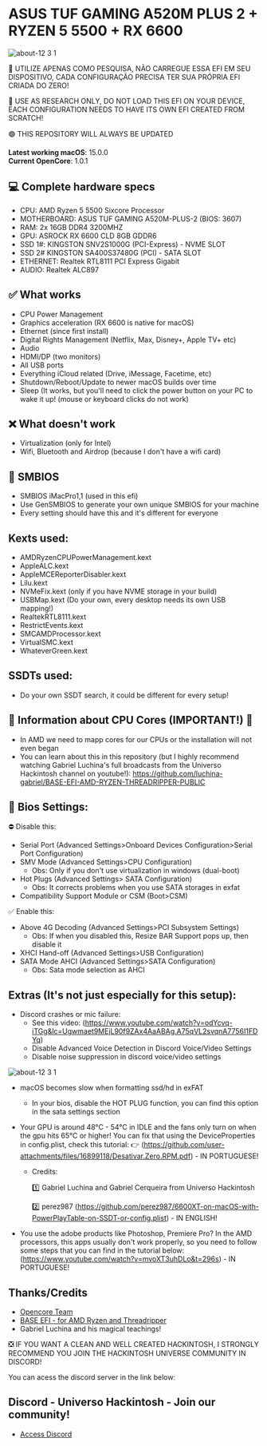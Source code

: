 # ASUS TUF GAMING A520M PLUS 2 + RYZEN 5 5500 + RX 6600 

![about-12 3 1](https://github.com/user-attachments/assets/4c7cdae6-d5cf-4941-9ab2-57db04b22570)


🔴 UTILIZE APENAS COMO PESQUISA, NÃO CARREGUE ESSA EFI EM SEU DISPOSITIVO, CADA CONFIGURAÇÃO PRECISA TER SUA PRÓPRIA EFI CRIADA DO ZERO!

🔴 USE AS RESEARCH ONLY, DO NOT LOAD THIS EFI ON YOUR DEVICE, EACH CONFIGURATION NEEDS TO HAVE ITS OWN EFI CREATED FROM SCRATCH!

🟢 THIS REPOSITORY WILL ALWAYS BE UPDATED

**Latest working macOS**: 15.0.0
<br>
**Current OpenCore**: 1.0.1

## 💻 Complete hardware specs
- CPU: AMD Ryzen 5 5500 Sixcore Processor
- MOTHERBOARD: ASUS TUF GAMING A520M-PLUS-2 (BIOS: 3607)
- RAM: 2x 16GB DDR4 3200MHZ
- GPU: ASROCK RX 6600 CLD 8GB GDDR6
- SSD 1#: KINGSTON SNV2S1000G (PCI-Express) - NVME SLOT
- SSD 2# KINGSTON SA400S37480G (PCI) - SATA SLOT
- ETHERNET: Realtek RTL8111 PCI Express Gigabit
- AUDIO: Realtek ALC897


## ✅ What works
- CPU Power Management
- Graphics acceleration (RX 6600 is native for macOS)
- Ethernet (since first install)
- Digital Rights Management (Netflix, Max, Disney+, Apple TV+ etc)
- Audio
- HDMI/DP (two monitors)
- All USB ports
- Everything iCloud related (Drive, iMessage, Facetime, etc)
- Shutdown/Reboot/Update to newer macOS builds over time
- Sleep (It works, but you'll need to click the power button on your PC to wake it up! (mouse or keyboard clicks do not work)

## ❌ What doesn't work
- Virtualization (only for Intel)
- Wifi, Bluetooth and Airdrop (because I don't have a wifi card)

## 🔐 SMBIOS
- SMBIOS iMacPro1,1 (used in this efi)
- Use GenSMBIOS to generate your own unique SMBIOS for your machine
- Every setting should have this and it's different for everyone

## Kexts used:
- AMDRyzenCPUPowerManagement.kext
- AppleALC.kext
- AppleMCEReporterDisabler.kext
- Lilu.kext
- NVMeFix.kext (only if you have NVME storage in your build)
- USBMap.kext (Do your own, every desktop needs its own USB mapping!)
- RealtekRTL8111.kext
- RestrictEvents.kext
- SMCAMDProcessor.kext
- VirtualSMC.kext
- WhateverGreen.kext

## SSDTs used:
- Do your own SSDT search, it could be different for every setup!

## 🔴 Information about CPU Cores (IMPORTANT!) 🔴
- In AMD we need to mapp cores for our CPUs or the installation will not even began
- You can learn about this in this repository (but I highly recommend watching Gabriel Luchina's full broadcasts from the Universo Hackintosh channel on youtube!): https://github.com/luchina-gabriel/BASE-EFI-AMD-RYZEN-THREADRIPPER-PUBLIC

## 🔐 Bios Settings:
⛔ Disable this:
- Serial Port (Advanced Settings>Onboard Devices Configuration>Serial Port Configuration)
- SMV Mode (Advanced Settings>CPU Configuration)
  - Obs: Only if you don't use virtualization in windows (dual-boot)
- Hot Plugs (Advanced Settings> SATA Configuration)
  - Obs: It corrects problems when you use SATA storages in exfat 
- Compatibility Support Module or CSM (Boot>CSM)

✅ Enable this:
- Above 4G Decoding (Advanced Settings>PCI Subsystem Settings)
  - Obs: If when you disabled this, Resize BAR Support pops up, then disable it
- XHCI Hand-off (Advanced Settings>USB Configuration)
- SATA Mode AHCI (Advanced Settings>SATA Configuration)
  - Obs: Sata mode selection as AHCI

## Extras (It's not just especially for this setup):
- Discord crashes or mic failure:
	- See this video: (https://www.youtube.com/watch?v=odYcvq-iTGg&lc=Ugwmaet9MEjL90f9ZAx4AaABAg.A75qVL2svqnA7756I1FDYq)
	- Disable Advanced Voice Detection in Discord Voice/Video Settings
	- Disable noise suppression in discord voice/video settings

![about-12 3 1](https://github.com/user-attachments/assets/a97aaef2-d910-4e01-97d5-beaf2c018013)

- macOS becomes slow when formatting ssd/hd in exFAT
	- In your bios, disable the HOT PLUG function, you can find this option in the sata settings section

- Your GPU is around 48°C - 54°C in IDLE and the fans only turn on when the gpu hits 65°C or higher! You can fix that using the DeviceProperties in config.plist, check this tutorial:
  👉 (https://github.com/user-attachments/files/16899118/Desativar.Zero.RPM.pdf) - IN PORTUGUESE!
  - Credits:
    
	1️⃣ Gabriel Luchina and Gabriel Cerqueira from Universo Hackintosh

	2️⃣ perez987 (https://github.com/perez987/6600XT-on-macOS-with-PowerPlayTable-on-SSDT-or-config.plist) - IN ENGLISH!

- You use the adobe products like Photoshop, Premiere Pro? In the AMD processors, this apps usually don't work properly, so you need to follow some steps that you can find in the tutorial below:
  (https://www.youtube.com/watch?v=mvoXT3uhDLo&t=296s) - IN PORTUGUESE! 

## Thanks/Credits
- [Opencore Team](https://dortania.github.io/getting-started/)
- [BASE EFI - for AMD Ryzen and Threadripper](https://github.com/luchina-gabriel/BASE-EFI-AMD-RYZEN-THREADRIPPER-PUBLIC)
- Gabriel Luchina and his magical teachings!

❎ IF YOU WANT A CLEAN AND WELL CREATED HACKINTOSH, I STRONGLY RECOMMEND YOU JOIN THE HACKINTOSH UNIVERSE COMMUNITY IN DISCORD!

You can acess the discord server in the link below:

## Discord - Universo Hackintosh - Join our community!
- [Access Discord](https://discord.universohackintosh.com.br)
